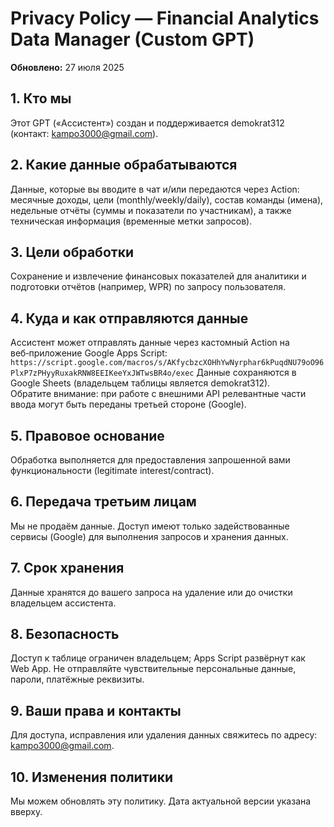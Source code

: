 # Privacy Policy — Financial Analytics Data Manager (Custom GPT)
**Обновлено:** 27 июля 2025

## 1. Кто мы
Этот GPT («Ассистент») создан и поддерживается demokrat312 (контакт: kampo3000@gmail.com).

## 2. Какие данные обрабатываются
Данные, которые вы вводите в чат и/или передаются через Action: месячные доходы, цели (monthly/weekly/daily), состав команды (имена), недельные отчёты (суммы и показатели по участникам), а также техническая информация (временные метки запросов).

## 3. Цели обработки
Сохранение и извлечение финансовых показателей для аналитики и подготовки отчётов (например, WPR) по запросу пользователя.

## 4. Куда и как отправляются данные
Ассистент может отправлять данные через кастомный Action на веб‑приложение Google Apps Script:
`https://script.google.com/macros/s/AKfycbzcXOHhYwNyrphar6kPuqdNU79oО96PlxP7zPHyyRuxakRNW8EEIKeeYxJWTwsBR4o/exec`
Данные сохраняются в Google Sheets (владельцем таблицы является demokrat312).  
Обратите внимание: при работе с внешними API релевантные части ввода могут быть переданы третьей стороне (Google).

## 5. Правовое основание
Обработка выполняется для предоставления запрошенной вами функциональности (legitimate interest/contract).

## 6. Передача третьим лицам
Мы не продаём данные. Доступ имеют только задействованные сервисы (Google) для выполнения запросов и хранения данных.

## 7. Срок хранения
Данные хранятся до вашего запроса на удаление или до очистки владельцем ассистента.

## 8. Безопасность
Доступ к таблице ограничен владельцем; Apps Script развёрнут как Web App. Не отправляйте чувствительные персональные данные, пароли, платёжные реквизиты.

## 9. Ваши права и контакты
Для доступа, исправления или удаления данных свяжитесь по адресу: kampo3000@gmail.com.

## 10. Изменения политики
Мы можем обновлять эту политику. Дата актуальной версии указана вверху.